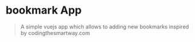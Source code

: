 # bookmark App

> A simple vuejs app which allows to adding new bookmarks
> inspired by codingthesmartway.com



